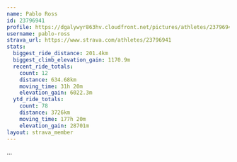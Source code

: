 ```yaml
---
name: Pablo Ross
id: 23796941
profile: https://dgalywyr863hv.cloudfront.net/pictures/athletes/23796941/14615399/1/large.jpg
username: pablo-ross
strava_url: https://www.strava.com/athletes/23796941
stats:
  biggest_ride_distance: 201.4km
  biggest_climb_elevation_gain: 1170.9m
  recent_ride_totals:
    count: 12
    distance: 634.68km
    moving_time: 31h 20m
    elevation_gain: 6022.3m
  ytd_ride_totals:
    count: 78
    distance: 3726km
    moving_time: 177h 20m
    elevation_gain: 28701m
layout: strava_member
--- 
```

...
